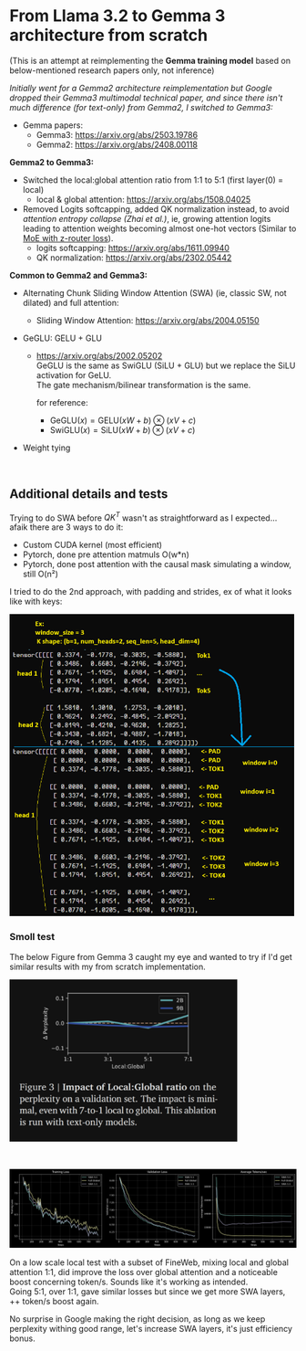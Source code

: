 # From Llama 3.2 to Gemma 3 architecture from scratch

(This is an attempt at reimplementing the **Gemma training model** based on below-mentioned research papers only, not inference)

*Initially went for a Gemma2 architecture reimplementation but Google dropped their Gemma3 multimodal
technical paper, and since there isn't much difference (for text-only) from Gemma2, I switched to Gemma3:*

- Gemma papers:
  - Gemma3: https://arxiv.org/abs/2503.19786
  - Gemma2: https://arxiv.org/abs/2408.00118

**Gemma2 to Gemma3:**

- Switched the local:global attention ratio from 1:1 to 5:1 (first layer(0) = local)
  - local & global attention: https://arxiv.org/abs/1508.04025
- Removed Logits softcapping, added QK normalization instead, to avoid *attention entropy collapse (Zhai
et al.)*, ie, growing attention logits leading to attention weights becoming almost one-hot vectors (Similar to [MoE with
z-router loss](../MoE/README.md#router-z-loss)).
    - logits softcapping: https://arxiv.org/abs/1611.09940
    - QK normalization: https://arxiv.org/abs/2302.05442


**Common to Gemma2 and Gemma3:**

- Alternating Chunk Sliding Window Attention (SWA) (ie, classic SW, not dilated) and full attention:
  - Sliding Window Attention: https://arxiv.org/abs/2004.05150

- GeGLU: GELU + GLU
  - https://arxiv.org/abs/2002.05202  
 GeGLU is the same as SwiGLU (SiLU + GLU) but we replace the SiLU activation for GeLU.  
 The gate mechanism/bilinear transformation is the same.

    for reference:  
       - $\text{GeGLU}(x) = \text{GELU}(xW + b) \otimes (xV + c)$    
       - $\text{SwiGLU}(x) = \text{SiLU}(xW + b) \otimes (xV + c)$

- Weight tying

&nbsp;

## Additional details and tests

Trying to do SWA before $QK^T$ wasn't as straightforward as I expected... afaik there are 3 ways to do it:
  - Custom CUDA kernel (most efficient)
  - Pytorch, done pre attention matmuls O(w*n)
  - Pytorch, done post attention with the causal mask simulating a window, still O(n²)

I tried to do the 2nd approach, with padding and strides, ex of what it looks like with keys:

<img src="./_gem_img/_gem_img1.png" width="500"/>

### Smoll test

The below Figure from Gemma 3 caught my eye and wanted to try if I'd get similar results with my from scratch 
implementation.

<img src="./_gem_img/_gem_img2.png" width="400"/>

&nbsp;

<img src="./_gem_img/_gem_img3.png" width="900"/>

On a low scale local test with a subset of FineWeb, mixing local and global attention 1:1, did improve the
loss over global attention and a noticeable boost concerning token/s. Sounds like it's working as intended.  
Going 5:1, over 1:1, gave similar losses but since we get more SWA layers, ++ token/s boost again.  

No surprise in Google making the right decision, as long as we keep perplexity withing good range, let's increase SWA
layers, it's just efficiency bonus.


